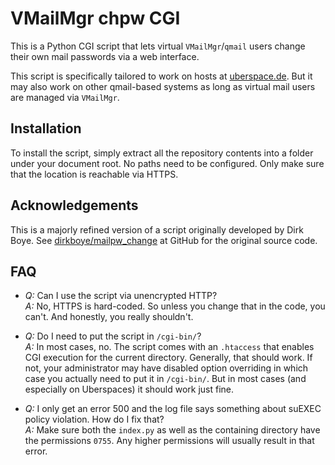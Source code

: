 # VMailMgr chpw CGI

This is a Python CGI script that lets virtual `VMailMgr`/`qmail` users change
their own mail passwords via a web interface.

This script is specifically tailored to work on hosts at
[uberspace.de](https://uberspace.de). But it may also work on other qmail-based
systems as long as virtual mail users are managed via `VMailMgr`.

## Installation
To install the script, simply extract all the repository contents into a folder
under your document root. No paths need to be configured. Only make sure that the
location is reachable via HTTPS.

## Acknowledgements
This is a majorly refined version of a script originally developed by Dirk Boye.
See [dirkboye/mailpw_change](https://github.com/dirkboye/mailpw_change) at GitHub
for the original source code.

## FAQ
* *Q:* Can I use the script via unencrypted HTTP?<br>
  *A:* No, HTTPS is hard-coded. So unless you change that in the code, you can't.
  And honestly, you really shouldn't.

* *Q:* Do I need to put the script in `/cgi-bin/`?<br>
  *A:* In most cases, no. The script comes with an `.htaccess` that enables CGI
  execution for the current directory. Generally, that should work. If not, your
  administrator may have disabled option overriding in which case you actually
  need to put it in `/cgi-bin/`. But in most cases (and especially on Uberspaces)
  it should work just fine.

* *Q:* I only get an error 500 and the log file says something about suEXEC
  policy violation. How do I fix that?<br>
  *A:* Make sure both the `index.py` as well as the containing directory have
  the permissions `0755`. Any higher permissions will usually result in that error.
